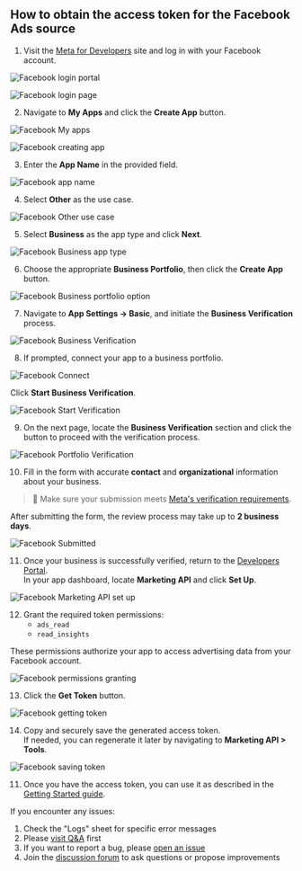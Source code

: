 ## How to obtain the access token for the Facebook Ads source

1. Visit the [Meta for Developers](https://developers.facebook.com/) site and log in with your Facebook account.

![Facebook login portal](res/facebook_login_portal.png)

![Facebook login page](res/facebook_login.png)

2. Navigate to **My Apps** and click the **Create App** button.

![Facebook My apps](res/facebook_myapps.png)

![Facebook creating app](res/facebook_createapp.png)

3. Enter the **App Name** in the provided field.

![Facebook app name](res/facebook_appname.png)

4. Select **Other** as the use case.  

![Facebook Other use case](res/facebook_other.png)

5. Select **Business** as the app type and click **Next**.  

![Facebook Business app type](res/facebook_business.png)

6. Choose the appropriate **Business Portfolio**, then click the **Create App** button.  

![Facebook Business portfolio option](res/facebook_portfolio.png)

7. Navigate to **App Settings → Basic**, and initiate the **Business Verification** process. 

![Facebook Business Verification](res/facebook_verification.png)

8. If prompted, connect your app to a business portfolio. 

![Facebook Connect](res/facebook_connect.png)

Click **Start Business Verification**.  

![Facebook Start Verification](res/facebook_start_verification.png)

9. On the next page, locate the **Business Verification** section and click the button to proceed with the verification process.  

![Facebook Portfolio Verification](res/facebook_portver.png)

10. Fill in the form with accurate **contact** and **organizational** information about your business.

> 📌 Make sure your submission meets [Meta's verification requirements](https://business.facebook.com/business/help/159334372093366).

After submitting the form, the review process may take up to **2 business days**.  

![Facebook Submitted](res/facebook_submitted.png)

11. Once your business is successfully verified, return to the [Developers Portal](https://developers.facebook.com/).  
In your app dashboard, locate **Marketing API** and click **Set Up**.  

![Facebook Marketing API set up](res/facebook_setup.png)

12. Grant the required token permissions: 
    - `ads_read`  
    - `read_insights`  
   
   These permissions authorize your app to access advertising data from your Facebook account.  

![Facebook permissions granting](res/facebook_checkbox.png)

13. Click the **Get Token** button.

![Facebook getting token](res/facebook_gettoken.png)

14. Copy and securely save the generated access token.  
    If needed, you can regenerate it later by navigating to **Marketing API > Tools**.

![Facebook saving token](res/facebook_token.png)

11. Once you have the access token, you can use it as described in the [Getting Started guide](GETTING_STARTED.md).

If you encounter any issues:

1. Check the "Logs" sheet for specific error messages
2. Please [visit Q&A](https://github.com/OWOX/owox-data-marts/discussions/categories/q-a) first
3. If you want to report a bug, please [open an issue](https://github.com/OWOX/owox-data-marts/issues)
4. Join the [discussion forum](https://github.com/OWOX/owox-data-marts/discussions) to ask questions or propose improvements 